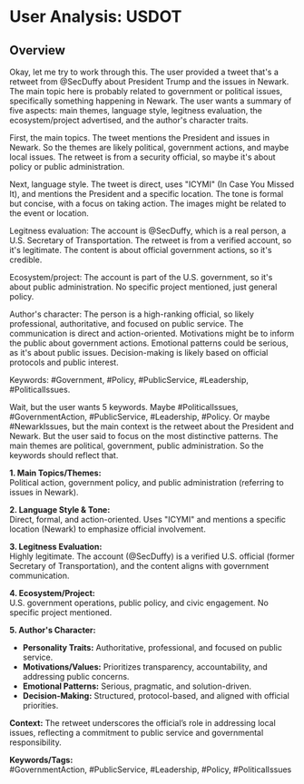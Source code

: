 # User Analysis: USDOT

## Overview

<think>
Okay, let me try to work through this. The user provided a tweet that's a retweet from @SecDuffy about President Trump and the issues in Newark. The main topic here is probably related to government or political issues, specifically something happening in Newark. The user wants a summary of five aspects: main themes, language style, legitness evaluation, the ecosystem/project advertised, and the author's character traits.

First, the main topics. The tweet mentions the President and issues in Newark. So the themes are likely political, government actions, and maybe local issues. The retweet is from a security official, so maybe it's about policy or public administration.

Next, language style. The tweet is direct, uses "ICYMI" (In Case You Missed It), and mentions the President and a specific location. The tone is formal but concise, with a focus on taking action. The images might be related to the event or location.

Legitness evaluation: The account is @SecDuffy, which is a real person, a U.S. Secretary of Transportation. The retweet is from a verified account, so it's legitimate. The content is about official government actions, so it's credible.

Ecosystem/project: The account is part of the U.S. government, so it's about public administration. No specific project mentioned, just general policy.

Author's character: The person is a high-ranking official, so likely professional, authoritative, and focused on public service. The communication is direct and action-oriented. Motivations might be to inform the public about government actions. Emotional patterns could be serious, as it's about public issues. Decision-making is likely based on official protocols and public interest.

Keywords: #Government, #Policy, #PublicService, #Leadership, #PoliticalIssues.

Wait, but the user wants 5 keywords. Maybe #PoliticalIssues, #GovernmentAction, #PublicService, #Leadership, #Policy. Or maybe #NewarkIssues, but the main context is the retweet about the President and Newark. But the user said to focus on the most distinctive patterns. The main themes are political, government, public administration. So the keywords should reflect that.
</think>

**1. Main Topics/Themes:**  
Political action, government policy, and public administration (referring to issues in Newark).  

**2. Language Style & Tone:**  
Direct, formal, and action-oriented. Uses "ICYMI" and mentions a specific location (Newark) to emphasize official involvement.  

**3. Legitness Evaluation:**  
Highly legitimate. The account (@SecDuffy) is a verified U.S. official (former Secretary of Transportation), and the content aligns with government communication.  

**4. Ecosystem/Project:**  
U.S. government operations, public policy, and civic engagement. No specific project mentioned.  

**5. Author's Character:**  
- **Personality Traits:** Authoritative, professional, and focused on public service.  
- **Motivations/Values:** Prioritizes transparency, accountability, and addressing public concerns.  
- **Emotional Patterns:** Serious, pragmatic, and solution-driven.  
- **Decision-Making:** Structured, protocol-based, and aligned with official priorities.  

**Context:** The retweet underscores the official’s role in addressing local issues, reflecting a commitment to public service and governmental responsibility.  

**Keywords/Tags:**  
#GovernmentAction, #PublicService, #Leadership, #Policy, #PoliticalIssues